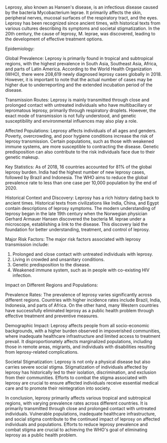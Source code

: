 Leprosy, also known as Hansen's disease, is an infectious disease caused by the bacteria Mycobacterium leprae. It primarily affects the skin, peripheral nerves, mucosal surfaces of the respiratory tract, and the eyes. Leprosy has been recognized since ancient times, with historical texts from various cultures describing its symptoms and societal stigmatization. In the 20th century, the cause of leprosy, M. leprae, was discovered, leading to the development of effective treatment options.

Epidemiology:

Global Prevalence: Leprosy is primarily found in tropical and subtropical regions, with the highest prevalence in South Asia, Southeast Asia, Africa, and parts of Latin America. According to the World Health Organization (WHO), there were 208,619 newly diagnosed leprosy cases globally in 2018. However, it is important to note that the actual number of cases may be higher due to underreporting and the extended incubation period of the disease.

Transmission Routes: Leprosy is mainly transmitted through close and prolonged contact with untreated individuals who have multibacillary or lepromatous leprosy, primarily through respiratory droplets. However, the exact mode of transmission is not fully understood, and genetic susceptibility and environmental influences may also play a role.

Affected Populations: Leprosy affects individuals of all ages and genders. Poverty, overcrowding, and poor hygiene conditions increase the risk of leprosy transmission. Certain populations, such as those with weakened immune systems, are more susceptible to contracting the disease. Genetic predisposition can also contribute to the risk individuals face due to their genetic makeup.

Key Statistics: As of 2018, 16 countries accounted for 81% of the global leprosy burden. India had the highest number of new leprosy cases, followed by Brazil and Indonesia. The WHO aims to reduce the global prevalence rate to less than one case per 10,000 population by the end of 2020.

Historical Context and Discovery: Leprosy has a rich history dating back to ancient times. Historical texts from civilizations like India, China, and Egypt contain descriptions of leprosy symptoms. The modern understanding of leprosy began in the late 19th century when the Norwegian physician Gerhard Armauer Hansen discovered the bacteria M. leprae under a microscope, establishing a link to the disease. This discovery laid the foundation for better understanding, treatment, and control of leprosy.

Major Risk Factors: The major risk factors associated with leprosy transmission include:

1. Prolonged and close contact with untreated individuals with leprosy.
2. Living in crowded and unsanitary conditions.
3. Genetic predisposition to the disease.
4. Weakened immune system, such as in people with co-existing HIV infection.

Impact on Different Regions and Populations:

Prevalence Rates: The prevalence of leprosy varies significantly across different regions. Countries with higher incidence rates include Brazil, India, Indonesia, and parts of Africa. On the other hand, many Western countries have successfully eliminated leprosy as a public health problem through effective treatment and preventive measures.

Demographic Impact: Leprosy affects people from all socio-economic backgrounds, with a higher burden observed in impoverished communities, where inadequate healthcare infrastructure and limited access to treatment prevail. It disproportionately affects marginalized populations, including those in remote areas, migrants, and individuals with disabilities resulting from leprosy-related complications.

Societal Stigmatization: Leprosy is not only a physical disease but also carries severe social stigma. Stigmatization of individuals affected by leprosy has historically led to their isolation, discrimination, and exclusion from their communities. Efforts to combat the stigma associated with leprosy are crucial to ensure affected individuals receive essential medical care and to promote their reintegration into society.

In conclusion, leprosy primarily affects various tropical and subtropical regions, with varying prevalence rates across different countries. It is primarily transmitted through close and prolonged contact with untreated individuals. Vulnerable populations, inadequate healthcare infrastructure, and social stigma contribute to the continued impact of leprosy on affected individuals and populations. Efforts to reduce leprosy prevalence and combat stigma are crucial to achieving the WHO's goal of eliminating leprosy as a public health problem.
